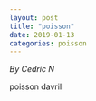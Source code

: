 ```yaml
---
layout: post
title: "poisson"
date: 2019-01-13
categories: poisson
---
```


*By Cedric N*

<html>
  <head>

  </head>
  <body>
    <p style="margin-top: 0">
      poisson davril
    </p>
  </body>
</html>
